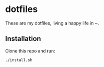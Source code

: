# dotfiles

These are my dotfiles, living a happy life in ~.

## Installation

Clone this repo and run:

```
./install.sh
```

